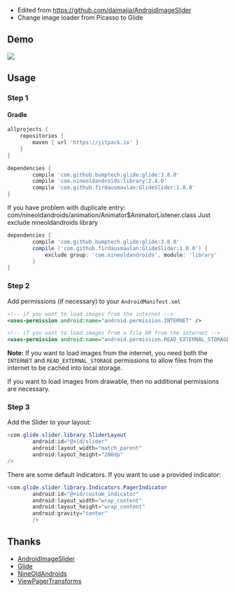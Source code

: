 - Edited from https://github.com/daimajia/AndroidImageSlider
- Change image loader from Picasso to Glide
 
## Demo
 
![](http://ww3.sinaimg.cn/mw690/610dc034jw1egzor66ojdg20950fknpe.gif)
 
## Usage

### Step 1

#### Gradle

```groovy
allprojects {
	repositories {
		maven { url 'https://jitpack.io' }
	}
}
```

```groovy
dependencies {
    	compile 'com.github.bumptech.glide:glide:3.8.0'
    	compile 'com.nineoldandroids:library:2.4.0'
    	compile 'com.github.firdausmaulan:GlideSlider:1.0.0'
}
```

If you have problem with duplicate entry: com/nineoldandroids/animation/Animator$AnimatorListener.class
Just exclude nineoldandroids library

```groovy
dependencies {
    	compile 'com.github.bumptech.glide:glide:3.8.0'
    	compile ('com.github.firdausmaulan:GlideSlider:1.0.0') {
			exclude group: 'com.nineoldandroids', module: 'library'
		}
}
```

### Step 2

Add permissions (if necessary) to your `AndroidManifest.xml`

```xml
<!-- if you want to load images from the internet -->
<uses-permission android:name="android.permission.INTERNET" /> 

<!-- if you want to load images from a file OR from the internet -->
<uses-permission android:name="android.permission.READ_EXTERNAL_STORAGE" />
```

**Note:** If you want to load images from the internet, you need both the `INTERNET` and `READ_EXTERNAL_STORAGE` permissions to allow files from the internet to be cached into local storage.

If you want to load images from drawable, then no additional permissions are necessary.

### Step 3

Add the Slider to your layout:
 
```java
<com.glide.slider.library.SliderLayout
        android:id="@+id/slider"
        android:layout_width="match_parent"
        android:layout_height="200dp"
/>
```        
 
There are some default indicators. If you want to use a provided indicator:
 
```java
<com.glide.slider.library.Indicators.PagerIndicator
        android:id="@+id/custom_indicator"
        android:layout_width="wrap_content"
        android:layout_height="wrap_content"
        android:gravity="center"
        />
```

## Thanks

- [AndroidImageSlider](https://github.com/daimajia/AndroidImageSlider)
- [Glide](https://github.com/bumptech/glide)
- [NineOldAndroids](https://github.com/JakeWharton/NineOldAndroids)
- [ViewPagerTransforms](https://github.com/ToxicBakery/ViewPagerTransforms)
